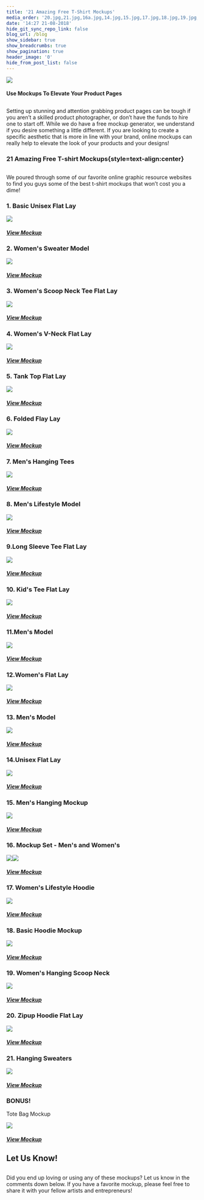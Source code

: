 ```yaml
---
title: '21 Amazing Free T-Shirt Mockups'
media_order: '20.jpg,21.jpg,16a.jpg,14.jpg,15.jpg,17.jpg,18.jpg,19.jpg,16.jpg,13.jpg,12.jpg,11.jpg,10.jpg,9.jpg,8.jpg,7.jpg,6.jpg,5.jpg,4.jpg,3.jpg,2.jpg,1.jpg,mockup blog.jpg,bonus.jpg'
date: '14:27 21-08-2018'
hide_git_sync_repo_link: false
blog_url: /blog
show_sidebar: true
show_breadcrumbs: true
show_pagination: true
header_image: '0'
hide_from_post_list: false
---
```


[![](mockup%20blog.jpg)](/blog/art-resources/21-amazing-free-tshirt-mockups)

#### Use Mockups To Elevate Your Product Pages
## 
Setting up stunning and attention grabbing product pages can be tough if you aren’t a skilled product photographer, or don’t have the funds to hire one to start off. While we do have a free mockup generator, we understand if you desire something a little different. If you are looking to create a specific aesthetic that is more in line with your brand, online mockups can really help to elevate the look of your products and your designs! 

### 21 Amazing Free T-shirt Mockups{style=text-align:center}
## 
We poured through some of our favorite online graphic resource websites to find you guys some of the best t-shirt mockups that won’t cost you a dime!

### 1. Basic Unisex Flat Lay ###

![](1.jpg)

##### [View Mockup](https://www.pixeden.com/psd-mock-up-templates/psd-tshirt-mockup-template-vol3)  

### 2. Women's Sweater Model

![](2.jpg)

##### [View Mockup](https://www.pixeden.com/psd-mock-up-templates/psd-woman-long-sleeve-t-shirt-mockup)

### 3. Women's Scoop Neck Tee Flat Lay

![](3.jpg)

##### [View Mockup](https://graphicburger.com/woman-t-shirt-mockup-psd-2/)

### 4. Women's V-Neck Flat Lay

![](4.jpg)

##### [View Mockup](https://www.pixeden.com/psd-mock-up-templates/woman-psd-marl-t-shirt-mockup-vol2)

### 5. Tank Top Flat Lay

![](5.jpg)

##### [View Mockup](https://graphicburger.com/tank-top-psd-mockup/)

### 6. Folded Flay Lay

![](6.jpg)

##### [View Mockup](https://www.pixeden.com/psd-mock-up-templates/folded-psd-sweatshirt-mockup)

### 7. Men's Hanging Tees

![](7.jpg)

##### [View Mockup](https://graphicburger.com/t-shirt-mockup-psd-2/)

### 8. Men's Lifestyle Model

![](8.jpg)

##### [View Mockup](https://graphicburger.com/mens-t-shirt-mockup/) 

### 9.Long Sleeve Tee Flat Lay

![](9.jpg)

##### [View Mockup](https://graphicburger.com/long-sleeve-t-shirt-mockup-psd/)

### 10. Kid's Tee Flat Lay

![](10.jpg)

##### [View Mockup](https://www.pixeden.com/psd-mock-up-templates/baby-t-shirt-psd-mockup)

### 11.Men's Model

![](11.jpg)

##### [View Mockup](https://www.designertale.com/round-neck-men-t-shirt-mock-up-233/)

### 12.Women's Flat Lay

![](12.jpg)

##### [View Mockup](https://graphicburger.com/t-shirt-mockup-psd-4/)

### 13. Men's Model

![](13.jpg)

##### [View Mockup](https://www.graphicsfuel.com/2016/10/free-tshirt-mockup-psd/)

### 14.Unisex Flat Lay

![](14.jpg)

##### [View Mockup](https://graphicburger.com/t-shirt-mockup-psd-3/) 

### 15. Men's Hanging Mockup

![](15.jpg)

##### [View Mockup](https://www.pixeden.com/psd-mock-up-templates/classic-psd-t-shirt-mockup-vol1)

### 16. Mockup Set - Men's and Women's

![](16.jpg)![](16a.jpg)

##### [View Mockup](https://freedesignresources.net/ultimate-apparel-mockup-free-demo/)

### 17. Women's Lifestyle Hoodie 

![](17.jpg)

##### [View Mockup](https://freedesignresources.net/free-hoodie-psd-mockup-bundle/)

### 18. Basic Hoodie Mockup

![](18.jpg)

##### [View Mockup](https://graphicburger.com/hoodie-mockup-psd-2/)

### 19. Women's Hanging Scoop Neck 

![](19.jpg)

##### [View Mockup](https://graphicburger.com/woman-t-shirt-mockup-psd/)

### 20. Zipup Hoodie Flat Lay

![](20.jpg)

##### [View Mockup](https://graphicburger.com/hoodie-mockup-psd/)

### 21. Hanging Sweaters

![](21.jpg)

##### [View Mockup](https://graphicburger.com/jumper-mockup-psd/) 

### BONUS!
Tote Bag Mockup

![](bonus.jpg)

##### [View Mockup](https://graphicburger.com/canvas-tote-bag-mockup/)

## Let Us Know!
## 
Did you end up loving or using any of these mockups? Let us know in the comments down below. If you have a favorite mockup, please feel free to share it with your fellow artists and entrepreneurs! 




